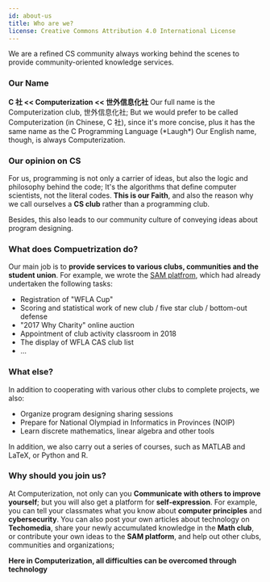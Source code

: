 ```yaml
---
id: about-us
title: Who are we?
license: Creative Commons Attribution 4.0 International License
---
```


We are a refined CS community always working behind the scenes to provide community-oriented knowledge services.

### Our Name

**C 社 << Computerization << 世外信息化社**
Our full name is the Computerization club, 世外信息化社;
But we would prefer to be called Computerization (in Chinese, C 社), since it's more concise, plus it has the same name as the C Programming Language (\*Laugh\*) Our English name, though, is always Computerization.

### Our opinion on CS

For us, programming is not only a carrier of ideas, but also the logic and philosophy behind the code;
It's the algorithms that define computer scientists, not the literal codes.
**This is our Faith**, and also the reason why we call ourselves a **CS club** rather than a programming club.

Besides, this also leads to our community culture of conveying ideas about program designing.

### What does Compuetrization do?

Our main job is to **provide services to various clubs, communities and the student union**.
For example, we wrote the [SAM platfrom](https://github.com/Computerization/SAM/), which had already undertaken the following tasks:

- Registration of "WFLA Cup"
- Scoring and statistical work of new club / five star club / bottom-out defense
- "2017 Why Charity" online auction
- Appointment of club activity classroom in 2018
- The display of WFLA CAS club list
- ...

### What else?

In addition to cooperating with various other clubs to complete projects, we also:

- Organize program designing sharing sessions
- Prepare for National Olympiad in Informatics in Provinces (NOIP)
- Learn discrete mathematics, linear algebra and other tools

In addition, we also carry out a series of courses, such as MATLAB and LaTeX, or Python and R.

### Why should you join us?

At Computerization, not only can you **Communicate with others to improve yourself**; but you will also get a platform for **self-expression**.
For example, you can tell your classmates what you know about **computer principles** and **cybersecurity**.
You can also post your own articles about technology on **Techomedia**,
share your newly accumulated knowledge in the **Math club**,
or contribute your own ideas to the **SAM platform**, and help out other clubs, communities and organizations;

**Here in Computerization, all difficulties can be overcomed through technology**
